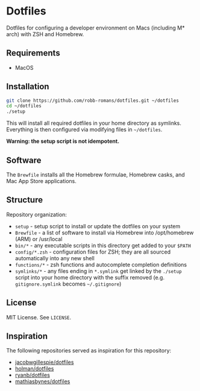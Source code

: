 # Dotfiles

Dotfiles for configuring a developer environment on Macs (including M* arch) with ZSH and Homebrew.

## Requirements

- MacOS

## Installation

```bash
git clone https://github.com/robb-romans/dotfiles.git ~/dotfiles
cd ~/dotfiles
./setup
```

This will install all required dotfiles in your home directory as symlinks. Everything is then
configured via modifying files in `~/dotfiles`.

**Warning: the setup script is not idempotent.**

## Software

The `Brewfile` installs all the Homebrew formulae, Homebrew casks, and Mac App Store applications.

## Structure

Repository organization:

- `setup` - setup script to install or update the dotfiles on your system
- `Brewfile` - a list of software to install via Homebrew into /opt/homebrew (ARM) or /usr/local
- `bin/*` - any executable scripts in this directory get added to your `$PATH`
- `config/*.zsh` - configuration files for ZSH; they are all sourced automatically into any new shell
- `functions/*` - zsh functions and autocomplete completion definitions
- `symlinks/*` - any files ending in `*.symlink` get linked by the `./setup` script into your home
  directory with the suffix removed (e.g. `gitignore.symlink` becomes `~/.gitignore`)

## License

MIT License. See `LICENSE`.

## Inspiration

The following repositories served as inspiration for this repository:

- [jacobwgillespie/dotfiles](https://github.com/jacobwgillespie/dotfiles)
- [holman/dotfiles](https://github.com/holman/dotfiles)
- [ryanb/dotfiles](https://github.com/ryanb/dotfiles)
- [mathiasbynes/dotfiles](https://github.com/mathiasbynens/dotfiles)
